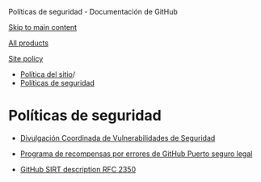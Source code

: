 Políticas de seguridad - Documentación de GitHub

[Skip to main content](#main-content)

[All products](/es)

[Site policy](/site-policy)

* [Política del sitio](/es/site-policy)/
* [Políticas de seguridad](/es/site-policy/security-policies)

Políticas de seguridad
==========

* [Divulgación Coordinada de Vulnerabilidades de Seguridad](/es/site-policy/security-policies/coordinated-disclosure-of-security-vulnerabilities)

* [Programa de recompensas por errores de GitHub Puerto seguro legal](/es/site-policy/security-policies/github-bug-bounty-program-legal-safe-harbor)

* [GitHub SIRT description RFC 2350](/es/site-policy/security-policies/github-sirt-description-rfc-2350)
